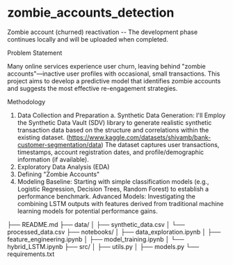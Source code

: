# zombie_accounts_detection
Zombie account (churned) reactivation -- The development phase continues locally and will be uploaded when completed.

Problem Statement

Many online services experience user churn, leaving behind "zombie accounts"—inactive user profiles with occasional, small transactions. This project aims to develop a predictive model that identifies zombie accounts and suggests the most effective re-engagement strategies.

Methodology

1. Data Collection and Preparation
    a. Synthetic Data Generation: I'll Employ the Synthetic Data Vault (SDV) library to generate realistic synthetic transaction data based on the structure and correlations within the existing dataset. (https://www.kaggle.com/datasets/shivamb/bank-customer-segmentation/data) The dataset captures user transactions, timestamps, account registration dates, and profile/demographic information (if available).
2. Exploratory Data Analysis (EDA)
3. Defining  "Zombie Accounts"
4. Modeling
   Baseline: Starting with simple classification models (e.g., Logistic Regression, Decision Trees, Random Forest) to establish a performance benchmark.
   Advanced Models: Investigating the combining LSTM outputs with features derived from traditional machine learning models for potential performance gains.

├── README.md 
├── data/
│   ├── synthetic_data.csv
│   └── processed_data.csv
├── notebooks/
│   ├── data_exploration.ipynb
│   ├── feature_engineering.ipynb
│   ├── model_training.ipynb
│   └── hybrid_LSTM.ipynb
├── src/
│   ├── utils.py
│   ├── models.py 
└── requirements.txt

